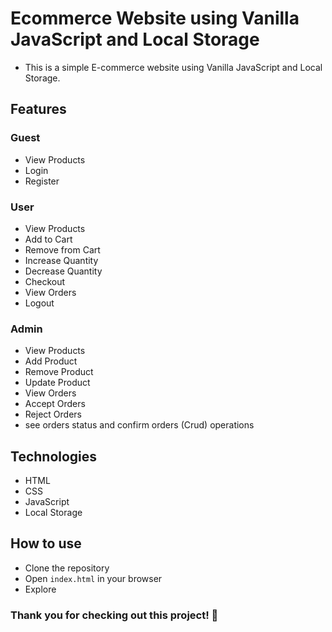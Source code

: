 # Ecommerce Website using Vanilla JavaScript and Local Storage
- This is a simple E-commerce website using Vanilla JavaScript and Local Storage.

## Features
### Guest
- View Products
- Login
- Register

### User
- View Products
- Add to Cart
- Remove from Cart
- Increase Quantity
- Decrease Quantity
- Checkout
- View Orders
- Logout

### Admin
- View Products
- Add Product
- Remove Product
- Update Product
- View Orders
- Accept Orders
- Reject Orders
- see orders status and confirm orders (Crud) operations

## Technologies
- HTML
- CSS
- JavaScript
- Local Storage

## How to use
- Clone the repository
- Open `index.html` in your browser
- Explore

### Thank you for checking out this project! 🙏
